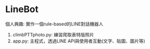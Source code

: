 # LineBot
個人興趣: 實作一個rule-based的LINE對話機器人

1. climbPTTphoto.py: 練習爬取表特版照片
2. app.py: 主程式，透過LINE API與使用者互動(文字、貼圖、圖片等)
